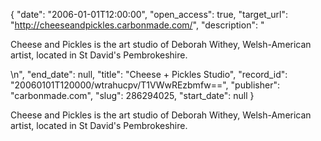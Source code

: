 {
  "date": "2006-01-01T12:00:00", 
  "open_access": true, 
  "target_url": "http://cheeseandpickles.carbonmade.com/", 
  "description": "<p>Cheese and Pickles is the art studio of Deborah Withey, Welsh-American artist, located in St David's Pembrokeshire.</p>\n", 
  "end_date": null, 
  "title": "Cheese + Pickles Studio", 
  "record_id": "20060101T120000/wtrahucpv/T1VWwREzbmfw==", 
  "publisher": "carbonmade.com", 
  "slug": 286294025, 
  "start_date": null
}

<p>Cheese and Pickles is the art studio of Deborah Withey, Welsh-American artist, located in St David's Pembrokeshire.</p>
